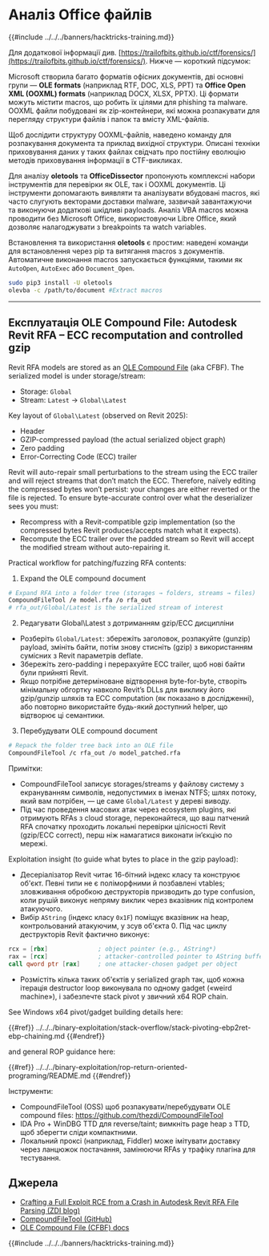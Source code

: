 # Аналіз Office файлів

{{#include ../../../banners/hacktricks-training.md}}


Для додаткової інформації див. [https://trailofbits.github.io/ctf/forensics/](https://trailofbits.github.io/ctf/forensics/). Нижче — короткий підсумок:

Microsoft створила багато форматів офісних документів, дві основні групи — **OLE formats** (наприклад RTF, DOC, XLS, PPT) та **Office Open XML (OOXML) formats** (наприклад DOCX, XLSX, PPTX). Ці формати можуть містити macros, що робить їх цілями для phishing та malware. OOXML файли побудовані як zip-контейнери, які можна розпакувати для перегляду структури файлів і папок та вмісту XML-файлів.

Щоб дослідити структуру OOXML-файлів, наведено команду для розпакування документа та приклад вихідної структури. Описані техніки приховування даних у таких файлах свідчать про постійну еволюцію методів приховування інформації в CTF-викликах.

Для аналізу **oletools** та **OfficeDissector** пропонують комплексні набори інструментів для перевірки як OLE, так і OOXML документів. Ці інструменти допомагають виявляти та аналізувати вбудовані macros, які часто слугують векторами доставки malware, зазвичай завантажуючи та виконуючи додаткові шкідливі payloads. Аналіз VBA macros можна проводити без Microsoft Office, використовуючи Libre Office, який дозволяє налагоджувати з breakpoints та watch variables.

Встановлення та використання **oletools** є простим: наведені команди для встановлення через pip та витягання macros з документів. Автоматичне виконання macros запускається функціями, такими як `AutoOpen`, `AutoExec` або `Document_Open`.
```bash
sudo pip3 install -U oletools
olevba -c /path/to/document #Extract macros
```
---

## Експлуатація OLE Compound File: Autodesk Revit RFA – ECC recomputation and controlled gzip

Revit RFA models are stored as an [OLE Compound File](https://learn.microsoft.com/en-us/windows/win32/stg/istorage-compound-file-implementation) (aka CFBF). The serialized model is under storage/stream:

- Storage: `Global`
- Stream: `Latest` → `Global\Latest`

Key layout of `Global\Latest` (observed on Revit 2025):

- Header
- GZIP-compressed payload (the actual serialized object graph)
- Zero padding
- Error-Correcting Code (ECC) trailer

Revit will auto-repair small perturbations to the stream using the ECC trailer and will reject streams that don’t match the ECC. Therefore, naïvely editing the compressed bytes won’t persist: your changes are either reverted or the file is rejected. To ensure byte-accurate control over what the deserializer sees you must:

- Recompress with a Revit-compatible gzip implementation (so the compressed bytes Revit produces/accepts match what it expects).
- Recompute the ECC trailer over the padded stream so Revit will accept the modified stream without auto-repairing it.

Practical workflow for patching/fuzzing RFA contents:

1) Expand the OLE compound document
```bash
# Expand RFA into a folder tree (storages → folders, streams → files)
CompoundFileTool /e model.rfa /o rfa_out
# rfa_out/Global/Latest is the serialized stream of interest
```
2) Редагувати Global\Latest з дотриманням gzip/ECC дисципліни

- Розберіть `Global/Latest`: збережіть заголовок, розпакуйте (gunzip) payload, змініть байти, потім знову стисніть (gzip) з використанням сумісних з Revit параметрів deflate.
- Збережіть zero-padding і перерахуйте ECC trailer, щоб нові байти були прийняті Revit.
- Якщо потрібне детерміноване відтворення byte-for-byte, створіть мінімальну обгортку навколо Revit’s DLLs для виклику його gzip/gunzip шляхів та ECC computation (як показано в дослідженні), або повторно використайте будь-який доступний helper, що відтворює ці семантики.

3) Перебудувати OLE compound document
```bash
# Repack the folder tree back into an OLE file
CompoundFileTool /c rfa_out /o model_patched.rfa
```
Примітки:

- CompoundFileTool записує storages/streams у файлову систему з екрануванням символів, недопустимих в іменах NTFS; шлях потоку, який вам потрібен, — це саме `Global/Latest` у дереві виводу.
- Під час проведення масових атак через ecosystem plugins, які отримують RFAs з cloud storage, переконайтеся, що ваш патчений RFA спочатку проходить локальні перевірки цілісності Revit (gzip/ECC correct), перш ніж намагатися виконати ін’єкцію по мережі.

Exploitation insight (to guide what bytes to place in the gzip payload):

- Десеріалізатор Revit читає 16-бітний індекс класу та конструює об'єкт. Певні типи не є поліморфними й позбавлені vtables; зловживання обробкою деструкторів призводить до type confusion, коли рушій виконує непряму виклик через вказівник під контролем атакуючого.
- Вибір `AString` (індекс класу `0x1F`) поміщує вказівник на heap, контрольований атакуючим, у зсув об'єкта 0. Під час циклу деструкторів Revit фактично виконує:
```asm
rcx = [rbx]              ; object pointer (e.g., AString*)
rax = [rcx]              ; attacker-controlled pointer to AString buffer
call qword ptr [rax]     ; one attacker-chosen gadget per object
```
- Розмістіть кілька таких об'єктів у serialized graph так, щоб кожна ітерація destructor loop виконувала по одному gadget («weird machine»), і забезпечте stack pivot у звичний x64 ROP chain.

See Windows x64 pivot/gadget building details here:

{{#ref}}
../../../binary-exploitation/stack-overflow/stack-pivoting-ebp2ret-ebp-chaining.md
{{#endref}}

and general ROP guidance here:

{{#ref}}
../../../binary-exploitation/rop-return-oriented-programing/README.md
{{#endref}}

Інструменти:

- CompoundFileTool (OSS) щоб розпакувати/перебудувати OLE compound files: https://github.com/thezdi/CompoundFileTool
- IDA Pro + WinDBG TTD для reverse/taint; вимкніть page heap з TTD, щоб зберегти сліди компактними.
- Локальний проксі (наприклад, Fiddler) може імітувати доставку через ланцюжок постачання, замінюючи RFAs у трафіку плагіна для тестування.

## Джерела

- [Crafting a Full Exploit RCE from a Crash in Autodesk Revit RFA File Parsing (ZDI blog)](https://www.thezdi.com/blog/2025/10/6/crafting-a-full-exploit-rce-from-a-crash-in-autodesk-revit-rfa-file-parsing)
- [CompoundFileTool (GitHub)](https://github.com/thezdi/CompoundFileTool)
- [OLE Compound File (CFBF) docs](https://learn.microsoft.com/en-us/windows/win32/stg/istorage-compound-file-implementation)

{{#include ../../../banners/hacktricks-training.md}}
